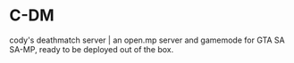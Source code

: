 # C-DM
cody's deathmatch server | an open.mp server and gamemode for GTA SA SA-MP, ready to be deployed out of the box.
